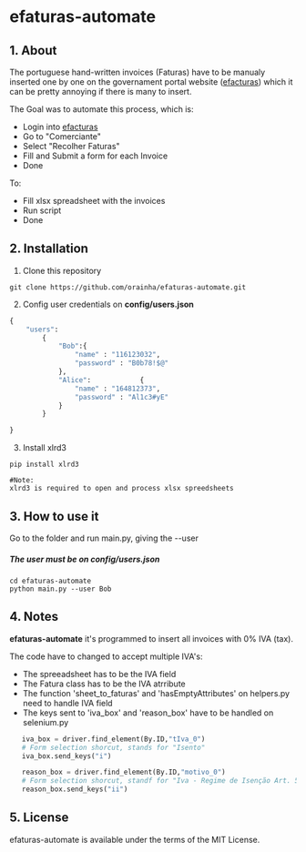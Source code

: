 # efaturas-automate

## 1. About

The portuguese hand-written invoices (Faturas) have to be manualy inserted one by one on the governament portal website ([efacturas](https://faturas.portaldasfinancas.gov.pt])) which it can be pretty annoying if there is many to insert.

The Goal was to automate this process, which is:
- Login into [efacturas](https://faturas.portaldasfinancas.gov.pt])
- Go to "Comerciante"
- Select "Recolher Faturas"
- Fill and Submit a form for each Invoice
- Done

To:
- Fill xlsx spreadsheet with the invoices
- Run script
- Done


## 2. Installation

1. Clone this repository
```shell
git clone https://github.com/orainha/efaturas-automate.git
```
2. Config user credentials on **config/users.json**
```python
{
    "users": 
        {
            "Bob":{
                "name" : "116123032",
                "password" : "B0b78!$@"
            },
            "Alice":            {
                "name" : "164812373",
                "password" : "Al1c3#yE"
            }
        }

}
```

3. Install xlrd3
```shell
pip install xlrd3

#Note:
xlrd3 is required to open and process xlsx spreedsheets
```



## 3. How to use it

Go to the folder and run main.py, giving the --user
##### The user must be on config/users.json

```shell
cd efaturas-automate
python main.py --user Bob
```

## 4. Notes
**efaturas-automate** it's programmed to insert all invoices with 0% IVA (tax).

The code have to changed to accept multiple IVA's:
- The spreeadsheet has to be the IVA field
- The Fatura class has to be the IVA atrribute
- The function 'sheet_to_faturas' and 'hasEmptyAttributes' on helpers.py need to handle IVA field
- The keys sent to 'iva_box' and 'reason_box' have to be handled on selenium.py
 ```python
    iva_box = driver.find_element(By.ID,"tIva_0")
    # Form selection shorcut, stands for "Isento"
    iva_box.send_keys("i")

    reason_box = driver.find_element(By.ID,"motivo_0")
    # Form selection shorcut, standf for "Iva - Regime de Isenção Art. 53"
    reason_box.send_keys("ii")
 ```

## 5. License
efaturas-automate is available under the terms of the MIT License.
